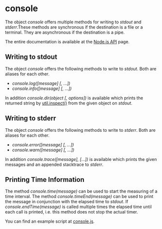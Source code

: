# console
The object _console_ offers multiple methods for writing to _stdout_ and _stderr_.These methods are synchronous if the destination is a file or a terminal. They are asynchronous if the destination is a pipe.

The entire documentation is available at the [Node.js API](https://nodejs.org/api/console.html) page.

## Writing to stdout
The object _console_ offers the following methods to write to _stdout_. Both are aliases for each other.
* _console.log([message] [, ...])_
* _console.info([message] [, ...])_

In addition _console.dir(object [, options])_ is available which prints the returned string by [util.inspect()](../050_utilities/README.md#utilinspectobject-options) from the given object on _stdout_.

## Writing to stderr
The object _console_ offers the following methods to write to _stderr_. Both are aliases for each other.
* _console.error([message] [, ...])_
* _console.warn([message] [, ...])_

In addition _console.trace([message], [...])_ is available which prints the given messages and an appended stacktrace to _stderr_.

## Printing Time Information
The method _console.time(message)_ can be used to start the measuring of a time interval. The method _console.timeEnd(message)_ can be used to print the message in conjunction with the elapsed time to _stdout_. If _console.endTime(message)_ is called multiple times the elapsed time until each call is printed, i.e. this method does not stop the actual timer.

You can find an example script at [console.js](console.js).
